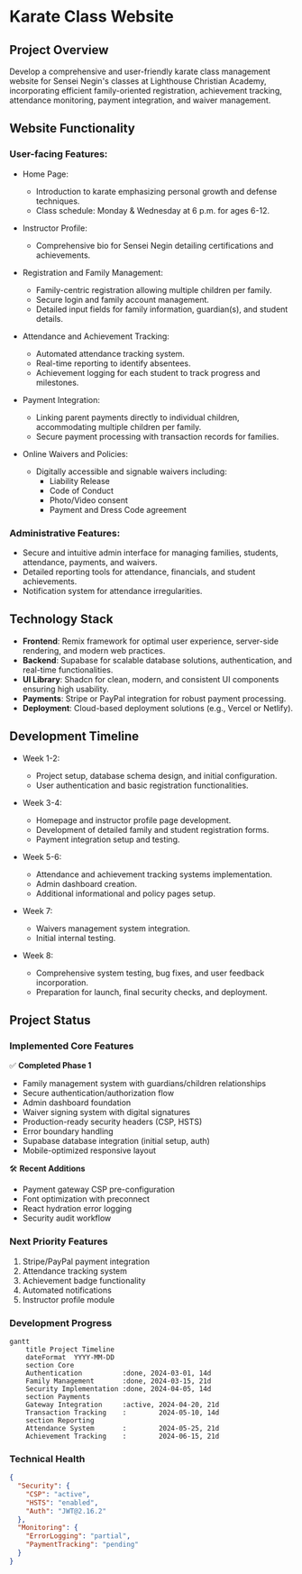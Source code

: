 # Karate Class Website

## Project Overview

Develop a comprehensive and user-friendly karate class management website for 
Sensei Negin's classes at Lighthouse Christian Academy, 
incorporating efficient family-oriented registration, 
achievement tracking, attendance monitoring, payment integration, and waiver management.

## Website Functionality

### User-facing Features:

- Home Page:

    - Introduction to karate emphasizing personal growth and defense techniques.
    - Class schedule: Monday & Wednesday at 6 p.m. for ages 6-12.

- Instructor Profile:

  - Comprehensive bio for Sensei Negin detailing certifications and achievements.

- Registration and Family Management:

    - Family-centric registration allowing multiple children per family.
    - Secure login and family account management.
    - Detailed input fields for family information, guardian(s), and student details.

- Attendance and Achievement Tracking:

    - Automated attendance tracking system.
    - Real-time reporting to identify absentees.
    - Achievement logging for each student to track progress and milestones.

- Payment Integration:

  - Linking parent payments directly to individual children, accommodating multiple children per family.
  - Secure payment processing with transaction records for families.

- Online Waivers and Policies:

    - Digitally accessible and signable waivers including:
      - Liability Release
      - Code of Conduct
      - Photo/Video consent
      - Payment and Dress Code agreement

### Administrative Features:
- Secure and intuitive admin interface for managing families, students, attendance, payments, and waivers.
- Detailed reporting tools for attendance, financials, and student achievements.
- Notification system for attendance irregularities.

## Technology Stack

- **Frontend**: Remix framework for optimal user experience, server-side rendering, and modern web practices.
- **Backend**: Supabase for scalable database solutions, authentication, and real-time functionalities.
- **UI Library**: Shadcn for clean, modern, and consistent UI components ensuring high usability.
- **Payments**: Stripe or PayPal integration for robust payment processing.
- **Deployment**: Cloud-based deployment solutions (e.g., Vercel or Netlify).

## Development Timeline

- Week 1-2:

    - Project setup, database schema design, and initial configuration.
    - User authentication and basic registration functionalities.

- Week 3-4:
  - Homepage and instructor profile page development.
  - Development of detailed family and student registration forms.
  - Payment integration setup and testing.

- Week 5-6:
    - Attendance and achievement tracking systems implementation.
    - Admin dashboard creation.
    - Additional informational and policy pages setup.

- Week 7:

    - Waivers management system integration.
    - Initial internal testing.

- Week 8:
    - Comprehensive system testing, bug fixes, and user feedback incorporation.
    - Preparation for launch, final security checks, and deployment.

## Project Status

### Implemented Core Features
✅ **Completed Phase 1**  
- Family management system with guardians/children relationships
- Secure authentication/authorization flow
- Admin dashboard foundation
- Waiver signing system with digital signatures
- Production-ready security headers (CSP, HSTS)
- Error boundary handling
- Supabase database integration (initial setup, auth)
- Mobile-optimized responsive layout

🛠 **Recent Additions**  
- Payment gateway CSP pre-configuration
- Font optimization with preconnect
- React hydration error logging
- Security audit workflow

### Next Priority Features
1. Stripe/PayPal payment integration
2. Attendance tracking system
3. Achievement badge functionality
4. Automated notifications
5. Instructor profile module

### Development Progress
```mermaid
gantt
    title Project Timeline
    dateFormat  YYYY-MM-DD
    section Core
    Authentication          :done, 2024-03-01, 14d
    Family Management       :done, 2024-03-15, 21d
    Security Implementation :done, 2024-04-05, 14d
    section Payments
    Gateway Integration     :active, 2024-04-20, 21d
    Transaction Tracking    :        2024-05-10, 14d
    section Reporting
    Attendance System       :        2024-05-25, 21d
    Achievement Tracking    :        2024-06-15, 21d
```

### Technical Health
```json
{
  "Security": {
    "CSP": "active",
    "HSTS": "enabled",
    "Auth": "JWT@2.16.2"
  },
  "Monitoring": {
    "ErrorLogging": "partial",
    "PaymentTracking": "pending"
  }
}
```
